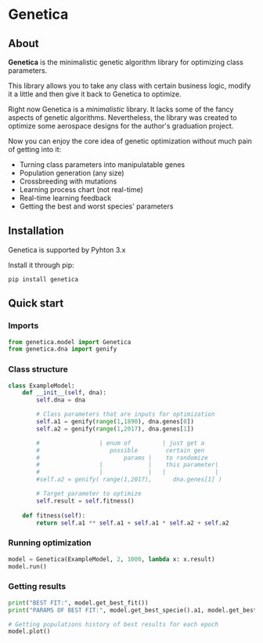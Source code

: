# Genetica

## About

**Genetica** is the minimalistic genetic algorithm library for optimizing class parameters.

This library allows you to take any class with certain business logic, modify it a little and then give it back to Genetica to optimize.

Right now Genetica is a *minimalistic* library. It lacks some of the fancy aspects of genetic algorithms. Nevertheless, the library was created to optimize some aerospace designs for the author's graduation project.

Now you can enjoy the core idea of genetic optimization without much pain of getting into it:

- Turning class parameters into manipulatable genes
- Population generation (any size)
- Crossbreeding with mutations
- Learning process chart (not real-time)
- Real-time learning feedback
- Getting the best and worst species' parameters

## Installation

Genetica is supported by Pyhton 3.x

Install it through pip:
    
    pip install genetica

## Quick start

### Imports
```python
from genetica.model import Genetica
from genetica.dna import genify
```

### Class structure

```python
class ExampleModel:
    def __init__(self, dna):
        self.dna = dna

        # Class parameters that are inputs for optimization
        self.a1 = genify(range(1,1890), dna.genes[0])
        self.a2 = genify(range(1,2017), dna.genes[1])

        #                 | enum of         | just get a
        #                    possible        certain gen
        #                        params |    to randomize 
        #                 |             |    this parameter|   
        #                 |             |   |              |
        #self.a2 = genify( range(1,2017),      dna.genes[1] )

        # Target parameter to optimize
        self.result = self.fitness()
        
    def fitness(self):
        return self.a1 ** self.a1 + self.a1 * self.a2 + self.a2

```

### Running optimization
```python
model = Genetica(ExampleModel, 2, 1000, lambda x: x.result)
model.run()
```


### Getting results
```python
print("BEST FIT:", model.get_best_fit())
print("PARAMS OF BEST FIT:", model.get_best_specie().a1, model.get_best_specie().a2)

# Getting populations history of best results for each epoch
model.plot()
```
